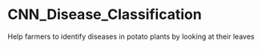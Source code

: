 # CNN_Disease_Classification
Help farmers to identify diseases in potato plants by looking at their leaves
